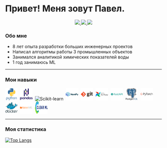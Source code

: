 <h1>
Привет! Меня зовут Павел. 
</h1>

<div id="badges" align="center">
  <a href="https://t.me/SPI_q">
  <img src="https://img.shields.io/badge/Telegram-2CA5E0?style=flat-squeare&logo=telegram&logoColor=white"/>
  </a>
  <a href="https://api.whatsapp.com/send/?phone=79854498587">
  <img src="https://img.shields.io/badge/WhatsApp-25D366?logo=whatsapp&logoColor=fff&style=flat"/>
  </a>
  <a href="mailto:click315@mail.ru">
  <img src="https://img.shields.io/badge/Email-%23005FF9?style=flat&logo=maildotru&logoColor=%23FFCD00"/>
  </a>
</div>

### Обо мне
- 8 лет опыта разработки больших инженерных проектов
- Написал алгоритмы работы 3 промышленных объектов
- Занимался аналитикой химических показателей воды
- 1 год занимаюсь ML

---

### Мои навыки
<div>
  <img src="https://github.com/devicons/devicon/blob/master/icons/python/python-original-wordmark.svg" title="Python" alt="Python" width="40" height="40"/>&nbsp;
  <img src="https://github.com/devicons/devicon/blob/master/icons/pandas/pandas-original-wordmark.svg" title="Pandas" alt="Pandas" width="40" height="40"/>&nbsp;
  <img src="https:/https://github.com/devicons/devicon/blob/master/icons/scikitlearn/scikitlearn-original.svg" title="Scikit-learn" alt="Scikit-learn" width="40" height="40"/>&nbsp;
  <img src="https://github.com/devicons/devicon/blob/master/icons/numpy/numpy-original-wordmark.svg" title="Numpy" alt="Numpy" width="40" height="40"/>&nbsp;
  <img src="https://github.com/devicons/devicon/blob/master/icons/git/git-original-wordmark.svg" title="Git" alt="Git" width="40" height="40"/>&nbsp;
  <img src="https://github.com/devicons/devicon/blob/master/icons/apacheairflow/apacheairflow-original-wordmark.svg" title="Airflow" alt="Airflow" width="40" height="40"/>&nbsp;
  <img src="https://github.com/devicons/devicon/blob/master/icons/fastapi/fastapi-original-wordmark.svg" title="FastAPI" alt="FastAPI" width="40" height="40"/>&nbsp;
  <img src="https://github.com/devicons/devicon/blob/master/icons/postgresql/postgresql-original-wordmark.svg" title="PostgreSQL" alt="PostgreSQL" width="40" height="40"/>&nbsp;
  <img src="https://github.com/devicons/devicon/blob/master/icons/pytorch/pytorch-original-wordmark.svg" title="Pytorch" alt="Pytorch" width="40" height="40"/>&nbsp;
  <img src="https://github.com/devicons/devicon/blob/master/icons/docker/docker-original-wordmark.svg" title="Docker" alt="Docker" width="40" height="40"/>&nbsp;
  <img src="https://github.com/devicons/devicon/blob/master/icons/rabbitmq/rabbitmq-original-wordmark.svg" title="RabbitMQ" alt="RabbitMQ" width="40" height="40"/>&nbsp;
  <img src="https://github.com/allegroai/clearml/blob/master/docs/clearml-logo.svg#gh-light-mode-only" title="ClearML" alt="ClearML" width="40" height="40"/>&nbsp;
</div>

---

### Моя статистика

[![Top Langs](https://github-readme-stats.vercel.app/api/top-langs/?username=SPI315)](https://github.com/anuraghazra/github-readme-stats)

